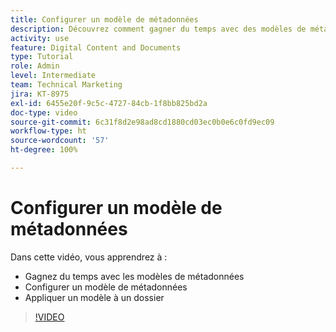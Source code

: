 ```yaml
---
title: Configurer un modèle de métadonnées
description: Découvrez comment gagner du temps avec des modèles de métadonnées, configurer un modèle de métadonnées et appliquer un modèle à un dossier dans [!UICONTROL Workfront DAM].
activity: use
feature: Digital Content and Documents
type: Tutorial
role: Admin
level: Intermediate
team: Technical Marketing
jira: KT-8975
exl-id: 6455e20f-9c5c-4727-84cb-1f8bb825bd2a
doc-type: video
source-git-commit: 6c31f8d2e98ad8cd1880cd03ec0b0e6c0fd9ec09
workflow-type: ht
source-wordcount: '57'
ht-degree: 100%

---
```


# Configurer un modèle de métadonnées

Dans cette vidéo, vous apprendrez à :

* Gagnez du temps avec les modèles de métadonnées
* Configurer un modèle de métadonnées
* Appliquer un modèle à un dossier

>[!VIDEO](https://video.tv.adobe.com/v/335238/?quality=12&learn=on)
